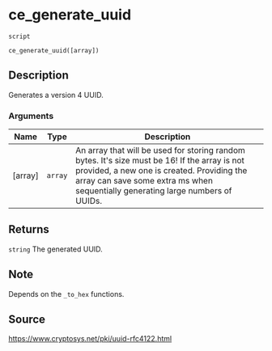 # ce_generate_uuid
`script`
```gml
ce_generate_uuid([array])
```

## Description
Generates a version 4 UUID.

### Arguments
| Name | Type | Description |
| ---- | ---- | ----------- |
| [array] | `array` | An array that will be used for storing random bytes. It's size must be 16! If the array is not provided, a new one is created.  Providing the array can save some extra ms when sequentially generating  large numbers of UUIDs. |

## Returns
`string` The generated UUID.

## Note
 Depends on the `_to_hex` functions.

## Source
https://www.cryptosys.net/pki/uuid-rfc4122.html